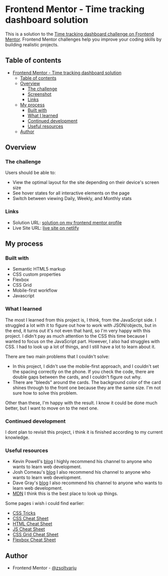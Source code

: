# Frontend Mentor - Time tracking dashboard solution

This is a solution to the [Time tracking dashboard challenge on Frontend Mentor](https://www.frontendmentor.io/challenges/time-tracking-dashboard-UIQ7167Jw). Frontend Mentor challenges help you improve your coding skills by building realistic projects. 

## Table of contents

- [Frontend Mentor - Time tracking dashboard solution](#frontend-mentor---time-tracking-dashboard-solution)
  - [Table of contents](#table-of-contents)
  - [Overview](#overview)
    - [The challenge](#the-challenge)
    - [Screenshot](#screenshot)
    - [Links](#links)
  - [My process](#my-process)
    - [Built with](#built-with)
    - [What I learned](#what-i-learned)
    - [Continued development](#continued-development)
    - [Useful resources](#useful-resources)
  - [Author](#author)


## Overview

### The challenge

Users should be able to:

- View the optimal layout for the site depending on their device's screen size
- See hover states for all interactive elements on the page
- Switch between viewing Daily, Weekly, and Monthly stats

### Links

- Solution URL: [solution on my frontend mentor profile](https://www.frontendmentor.io/profile/zsoltvarju)
- Live Site URL: [live site on netlify](https://helpful-tanuki-5f3094.netlify.app/)

## My process

### Built with

- Semantic HTML5 markup
- CSS custom properties
- Flexbox
- CSS Grid
- Mobile-first workflow
- Javascript
  
### What I learned

The most I learned from this project is, I think, from the JavaScript side. I struggled a lot with it to figure out how to work with JSON/objects, but in the end, it turns out it's not even that hard, so I'm very happy with this project. I didn't pay as much attention to the CSS this time because I wanted to focus on the JavaScript part. However, I also had struggles with CSS. I had to look up a lot of things, and I still have a lot to learn about it.

There are two main problems that I couldn't solve:

- In this project, I didn't use the mobile-first approach, and I couldn't set the spacing correctly on the phone. If you check the code, there are double gaps between the cards, and I couldn't figure out why.
- There are "bleeds" around the cards. The background color of the card shines through to the front one because they are the same size. I'm not sure how to solve this problem.

Other than these, I'm happy with the result. I know it could be done much better, but I want to move on to the next one.


### Continued development

I dont plan to revisit this project, i think it is finished according to my current knowledge.

### Useful resources

- Kevin Powell's  [blog](https://www.kevinpowell.co/) I highly recommend his channel to anyone who wants to learn web development.
- Josh Comeau's [blog](https://www.joshwcomeau.com/) I also recommend his channel to anyone who wants to learn web development.
- Dave Gray's [blog](https://daveceddia.com/) I also recommend his channel to anyone who wants to learn web development.
- [MDN](https://developer.mozilla.org/en-US/) I think this is the best place to look up things.

Some pages i wish i could find earlier:
- [CSS Tricks](https://css-tricks.com/)
- [CSS Cheat Sheet](https://htmlcheatsheet.com/css/)
- [HTML Cheat Sheet](https://htmlcheatsheet.com/)
- [JS Cheat Sheet](https://htmlcheatsheet.com/js/)
- [CSS Grid Cheat Sheet](https://grid.malven.co/)
- [Flexbox Cheat Sheet](https://flexbox.malven.co/)

## Author

- Frontend Mentor - [@zsoltvarju](https://www.frontendmentor.io/profile/zsoltvarju)

